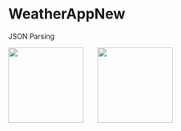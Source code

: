 # WeatherAppNew
JSON Parsing

<p>
 <img src="https://cdn-icons-png.flaticon.com/128/1146/1146869.png" height="150px"/>  &nbsp; &nbsp; &nbsp;

<img src="https://user-images.githubusercontent.com/107529020/181051196-c8a9fd74-1cac-4d59-9820-21fc9bcc1751.png" height="150" />
